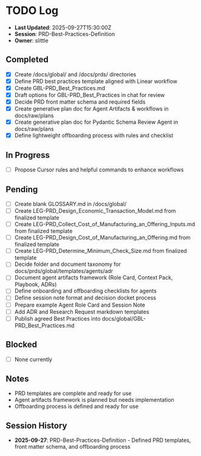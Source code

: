 # TODO Log

- **Last Updated**: 2025-09-27T15:30:00Z
- **Session**: PRD-Best-Practices-Definition
- **Owner**: slittle

## Completed
- [x] Create /docs/global/ and /docs/prds/ directories
- [x] Define PRD best practices template aligned with Linear workflow
- [x] Create GBL-PRD_Best_Practices.md
- [x] Draft options for GBL-PRD_Best_Practices in chat for review
- [x] Decide PRD front matter schema and required fields
- [x] Create generative plan doc for Agent Artifacts & workflows in docs/raw/plans
- [x] Create generative plan doc for Pydantic Schema Review Agent in docs/raw/plans
- [x] Define lightweight offboarding process with rules and checklist

## In Progress
- [ ] Propose Cursor rules and helpful commands to enhance workflows

## Pending
- [ ] Create blank GLOSSARY.md in /docs/global/
- [ ] Create LEG-PRD_Design_Economic_Transaction_Model.md from finalized template
- [ ] Create LEG-PRD_Collect_Cost_of_Manufacturing_an_Offering_Inputs.md from finalized template
- [ ] Create LEG-PRD_Design_Cost_of_Manufacturing_an_Offering.md from finalized template
- [ ] Create LEG-PRD_Determine_Minimum_Check_Size.md from finalized template
- [ ] Decide folder and document taxonomy for docs/prds/global/templates/agents/adr
- [ ] Document agent artifacts framework (Role Card, Context Pack, Playbook, ADRs)
- [ ] Define onboarding and offboarding checklists for agents
- [ ] Define session note format and decision docket process
- [ ] Prepare example Agent Role Card and Session Note
- [ ] Add ADR and Research Request markdown templates
- [ ] Publish agreed Best Practices into docs/global/GBL-PRD_Best_Practices.md

## Blocked
- [ ] None currently

## Notes
- PRD templates are complete and ready for use
- Agent artifacts framework is planned but needs implementation
- Offboarding process is defined and ready for use

## Session History
- **2025-09-27**: PRD-Best-Practices-Definition - Defined PRD templates, front matter schema, and offboarding process
